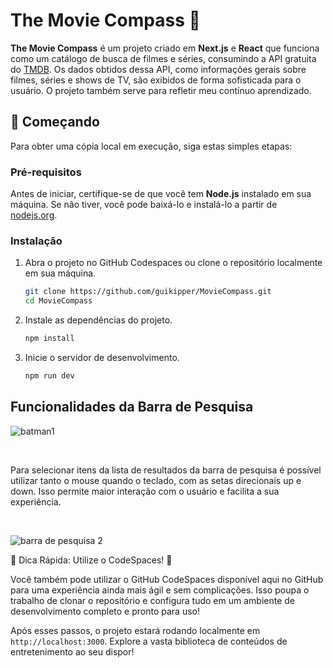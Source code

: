# The Movie Compass 🧭

**The Movie Compass** é um projeto criado em **Next.js** e **React** que funciona como um catálogo de busca de filmes e séries, consumindo a API gratuita do [TMDB](https://www.themoviedb.org/). Os dados obtidos dessa API, como informações gerais sobre filmes, séries e shows de TV, são exibidos de forma sofisticada para o usuário. O projeto também serve para refletir meu contínuo aprendizado.

## 🚀 Começando

Para obter uma cópia local em execução, siga estas simples etapas:

### Pré-requisitos

Antes de iniciar, certifique-se de que você tem **Node.js** instalado em sua máquina. Se não tiver, você pode baixá-lo e instalá-lo a partir de [nodejs.org](https://nodejs.org/).

### Instalação

1. Abra o projeto no GitHub Codespaces ou clone o repositório localmente em sua máquina.

    ```bash
    git clone https://github.com/guikipper/MovieCompass.git
    cd MovieCompass
    ```

2. Instale as dependências do projeto.

    ```bash
    npm install
    ```

3. Inicie o servidor de desenvolvimento.

    ```bash
    npm run dev
    ```
## Funcionalidades da Barra de Pesquisa
![batman1](https://github.com/guikipper/MovieCompass/assets/33471042/f0de9350-84e7-42af-b182-692d46d5d6d2)

<br>

Para selecionar itens da lista de resultados da barra de pesquisa é possível utilizar tanto o mouse quando o teclado, com as setas direcionais up e down. Isso permite maior interação com o usuário e facilita a sua experiência.

<br>

![barra de pesquisa 2](https://github.com/guikipper/MovieCompass/assets/33471042/c54c9763-d78c-4b7f-98ec-33240d47e24c)
    
🌟 Dica Rápida: Utilize o CodeSpaces! 🌟

Você também pode utilizar o GitHub CodeSpaces disponível aqui no GitHub para uma experiência ainda mais ágil e sem complicações. Isso poupa o trabalho de clonar o repositório e configura tudo em um ambiente de desenvolvimento completo e pronto para uso!

Após esses passos, o projeto estará rodando localmente em `http://localhost:3000`. Explore a vasta biblioteca de conteúdos de entretenimento ao seu dispor!
